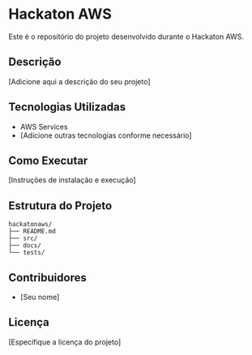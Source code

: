 # Hackaton AWS

Este é o repositório do projeto desenvolvido durante o Hackaton AWS.

## Descrição

[Adicione aqui a descrição do seu projeto]

## Tecnologias Utilizadas

- AWS Services
- [Adicione outras tecnologias conforme necessário]

## Como Executar

[Instruções de instalação e execução]

## Estrutura do Projeto

```
hackatonaws/
├── README.md
├── src/
├── docs/
└── tests/
```

## Contribuidores

- [Seu nome]

## Licença

[Especifique a licença do projeto]
